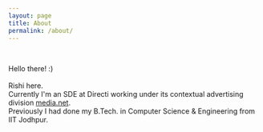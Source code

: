 ```yaml
---
layout: page
title: About
permalink: /about/
---
```

<p>  <div class="manual-content">
<br />
    <p> 
      Hello there! :)
      <br />
      <br /> Rishi here.
      <br /> Currently I'm an SDE at Directi working under its contextual advertising division <a href="http://www.media.net/">media.net</a>.
      <br /> Previously I had done my B.Tech. in Computer Science & Engineering from IIT Jodhpur.
      <br />
      <br />
      <center><a href="http://facebook.com/rishi25m"><i class="fa fa-facebook"></i></a> &nbsp; &nbsp; &nbsp;<a href="http://github.com/rishimi"><i class="fa fa-github"></i></a>&nbsp; &nbsp; &nbsp;<a href="/RishiMishra.PDF"><i class="fa fa-file-pdf-o" aria-hidden="true"></i></a></center>
    </p>

</div>
<p>

